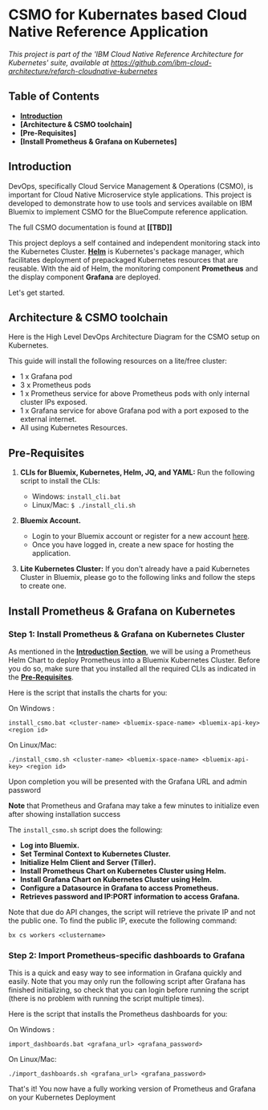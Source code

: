 # CSMO for Kubernates based Cloud Native Reference Application

*This project is part of the 'IBM Cloud Native Reference Architecture for Kubernetes' suite, available at
https://github.com/ibm-cloud-architecture/refarch-cloudnative-kubernetes*

## Table of Contents
- **[Introduction](#introduction)**
- **[Architecture & CSMO toolchain]**
- **[Pre-Requisites]**
- **[Install Prometheus & Grafana on Kubernetes]**


## Introduction
DevOps, specifically Cloud Service Management & Operations (CSMO), is important for Cloud Native Microservice style applications. This project is developed to demonstrate how to use tools and services available on IBM Bluemix to implement CSMO for the BlueCompute reference application.

The full CSMO documentation is found at **[[TBD]]** 

This project deploys a self contained and independent monitoring stack into the Kubernetes Cluster. [**Helm**](https://github.com/kubernetes/helm) is Kubernetes's package manager, which facilitates deployment of prepackaged Kubernetes resources that are reusable. With the aid of Helm, the monitoring component **Prometheus** and the display component **Grafana** are deployed.

Let's get started.

## Architecture & CSMO toolchain
Here is the High Level DevOps Architecture Diagram for the CSMO setup on Kubernetes.

This guide will install the following resources on a lite/free cluster:
* 1 x Grafana pod
* 3 x Prometheus pods
* 1 x Prometheus service for above Prometheus pods with only internal cluster IPs exposed.
* 1 x Grafana service for above Grafana pod with a port exposed to the external internet.
* All using Kubernetes Resources.

## Pre-Requisites
1. **CLIs for Bluemix, Kubernetes, Helm, JQ, and YAML:** Run the following script to install the CLIs:
    * Windows:
        `install_cli.bat`
    * Linux/Mac:
        `$ ./install_cli.sh`

2. **Bluemix Account.**
    * Login to your Bluemix account or register for a new account [here](https://bluemix.net/registration).
    * Once you have logged in, create a new space for hosting the application.
3. **Lite Kubernetes Cluster:** If you don't already have a paid Kubernetes Cluster in Bluemix, please go to the following links and follow the steps to create one.
    
## Install Prometheus & Grafana on Kubernetes
### Step 1: Install Prometheus & Grafana on Kubernetes Cluster
As mentioned in the [**Introduction Section**](#introduction), we will be using a Prometheus Helm Chart to deploy Prometheus into a Bluemix Kubernetes Cluster. Before you do so, make sure that you installed all the required CLIs as indicated in the [**Pre-Requisites**](#pre-requisites).

Here is the script that installs the charts for you:

On Windows :  
   
    install_csmo.bat <cluster-name> <bluemix-space-name> <bluemix-api-key> <region id> 
    
On Linux/Mac:
   
    ./install_csmo.sh <cluster-name> <bluemix-space-name> <bluemix-api-key> <region id>
    
    
Upon completion you will be presented with the Grafana URL and admin password

**Note** that Prometheus and Grafana may take a few minutes to initialize even after showing installation success

The `install_csmo.sh` script does the following:
* **Log into Bluemix.**
* **Set Terminal Context to Kubernetes Cluster.**
* **Initialize Helm Client and Server (Tiller).**
* **Install Prometheus Chart on Kubernetes Cluster using Helm.**
* **Install Grafana Chart on Kubernetes Cluster using Helm.**
* **Configure a Datasource in Grafana to access Prometheus.**
* **Retrieves password and IP:PORT information to access Grafana.**

Note that due do API changes, the script will retrieve the private IP and not the public one. To find the public IP, execute the following command:
   
    bx cs workers <clustername>

### Step 2: Import Prometheus-specific dashboards to Grafana
This is a quick and easy way to see information in Grafana quickly and easily. Note that you may only run the following script after Grafana has finished initializing, so check that you can login before running the script (there is no problem with running the script multiple times).

Here is the script that installs the Prometheus dashboards for you:

On Windows :  

    import_dashboards.bat <grafana_url> <grafana_password>
   
On Linux/Mac:

    ./import_dashboards.sh <grafana_url> <grafana_password>
    

That's it! You now have a fully working version of Prometheus and Grafana on your Kubernetes Deployment
